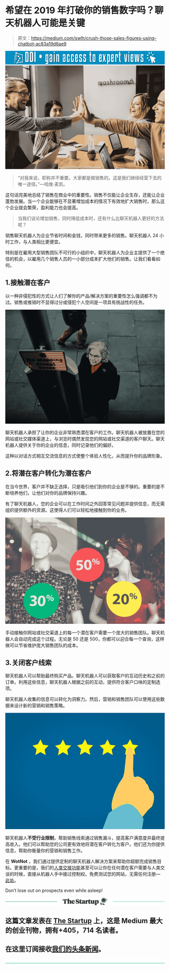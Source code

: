 # 希望在 2019 年打破你的销售数字吗？聊天机器人可能是关键

> 原文：<https://medium.com/swlh/crush-those-sales-figures-using-chatbot-ac83a19d6ae9>

[![](img/2cfd7ba0fe4e9945e121bf66f6c4c505.png)](http://www.track.datadriveninvestor.com/1B9E)![](img/d26ede62708113b7ef3638cf5c054c40.png)

> “对我来说，职称并不重要。大家都是做销售的。这是我们继续经营下去的唯一途径。”—哈维·麦凯。

这句话完美地总结了销售在商业中的重要性。销售不仅能让企业生存，还能让企业蓬勃发展。当一个企业能够在不显著增加成本的情况下有效地扩大销售时，那么这个企业就会繁荣，盈利能力也会提高。

> 当我们谈论增加销售，同时降低成本时，还有什么比聊天机器人更好的方法呢？

销售聊天机器人为企业节省时间和金钱，同时带来更多的销售。聊天机器人 24 小时工作，与人类相比更便宜。

特别是在雇用大型销售团队不可行的小组织中，聊天机器人为企业主提供了一个绝佳的机会，以雇用几个销售人员的一小部分成本扩大他们的销售。让我们看看如何。

## 1.接触潜在客户

以一种非侵犯性的方式让人们了解你的产品/解决方案的重要性怎么强调都不为过。销售或推销时不显得过分或侵犯个人空间是一项具有挑战性的任务。

![](img/882483432e8268d4ef84046d670e51f5.png)

聊天机器人承担了让你的企业非常熟悉潜在客户的工作。聊天机器人被放置在您的网站或社交媒体渠道上，与浏览时偶然发现您的网站或社交渠道的客户聊天。聊天机器人提供关于你的企业的信息，同时记录他们的偏好。

这种以对话方式相互交流信息的方式使整个体验人性化，从而提升你的品牌形象。

## 2.将潜在客户转化为潜在客户

在当今世界，客户并不缺乏选择，只是吸引他们到你的企业是不够的。重要的是不断培养他们，让他们对你的品牌保持兴趣。

有了聊天机器人，您的企业可以在工作时间之外回答常见问题并提供信息，而无需组织提供额外的资源。这使得人们可以轻松地接触到你的业务。

![](img/15f9ddaadaf065ccada8a696b479526e.png)

手动接触你网站或社交渠道上的每一个潜在客户需要一个庞大的销售团队。聊天机器人会自动完成这个过程。无论是 50 还是 500，你都可以迎合每一个查询，这样做可以节省维护庞大销售团队的成本。

## 3.关闭客户线索

聊天机器人可以帮助最终购买产品。聊天机器人可以获取客户的互动历史和之前的订单。利用这些信息，聊天机器人根据之前的互动，提供符合客户口味的定制选项。

聊天机器人收集的信息可以转化为洞察力。然后，营销和销售团队可以使用这些数据来设计新的营销和销售策略。

![](img/0576a110110585e2329c12b6a1601d1d.png)

聊天机器人**不受行业限制**，帮助销售线索通过销售漏斗，提高客户满意度并最终提高收入。他们可以帮助您的公司更有效地将潜在客户转化为客户。他们还为你提供信息，帮助你衡量你的营销和销售工作。

在 **WotNot** ，我们通过提供定制的聊天机器人解决方案来帮助你超额完成销售目标。更重要的是，我们的[人类交接功能](http://www.wotnot.io/human-handover)甚至可以让你在任何潜在客户需要与人类交谈的时候，直接从机器人手中接过控制权。免费测试您的网站，无需任何注册— [此处](http://www.wotnot.io)。

Don’t lose out on prospects even while asleep!

[![](img/308a8d84fb9b2fab43d66c117fcc4bb4.png)](https://medium.com/swlh)

## 这篇文章发表在 [The Startup](https://medium.com/swlh) 上，这是 Medium 最大的创业刊物，拥有+405，714 名读者。

## 在这里订阅接收[我们的头条新闻](http://growthsupply.com/the-startup-newsletter/)。

[![](img/b0164736ea17a63403e660de5dedf91a.png)](https://medium.com/swlh)